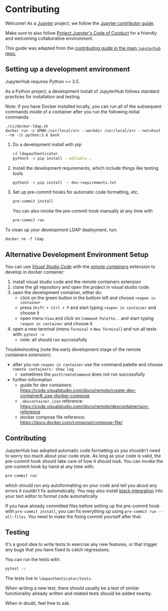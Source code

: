# Contributing

Welcome! As a [Jupyter](https://jupyter.org) project, we follow the [Jupyter contributor guide](https://jupyter.readthedocs.io/en/latest/contributor/content-contributor.html).

Make sure to also follow [Project Jupyter's Code of Conduct](https://github.com/jupyter/governance/blob/master/conduct/code_of_conduct.md)
for a friendly and welcoming collaborative environment.

This guide was adapted from the [contributing guide in the main `jupyterhub` repo.](https://github.com/jupyterhub/jupyterhub/blob/master/CONTRIBUTING.md)

## Setting up a development environment

JupyterHub requires Python >= 3.5.

As a Python project, a development install of JupyterHub follows standard practices for installation and testing.

Note: if you have Docker installed locally, you can run all of the subsequent commands inside of a container after you run the following initial commands:

```
./ci/docker-ldap.sh
docker run -v $PWD:/usr/local/src --workdir /usr/local/src --net=host --rm -it python:3.6 bash
```

1. Do a development install with pip

    ```bash
    cd ldapauthenticator
    python3 -m pip install --editable .
    ```

1. Install the development requirements,
   which include things like testing tools

    ```bash
    python3 -m pip install -r dev-requirements.txt
    ```
1. Set up pre-commit hooks for automatic code formatting, etc.

    ```bash
    pre-commit install
    ```

    You can also invoke the pre-commit hook manually at any time with

    ```bash
    pre-commit run
    ```

To clean up your development LDAP deployment, run:
```
docker rm -f ldap
```

## Alternative Development Environment Setup

You can use [*Visual Studio Code*](https://code.visualstudio.com/) with the [*remote containers*](https://marketplace.visualstudio.com/items?itemName=ms-vscode-remote.remote-containers) extension to develop in docker container:

1. install visual studio code and the remote containers extension
1. clone the git repository and open the project in visual studio code
1. open the development container, either do:
    - click on the green button in the bottom left and choose `reopen in container`
    - press `Shift + Ctrl + P` and start typing `reopen in container` and choose it
    - open menu `View` and click on `Command Palette..` and start typing `reopen in container` and choose it
1. open a new terminal (menu `Terminal` » `New Terminal`) and run all tests with: `pytest -v`
    - note: all should run successfully

Troubleshooting (note the early development stage of the remote containers extension):

- after you run `reopen in container` use the command palette and choose `remote containers: show log`
    - sometimes the `postCreateCommand` does not run successfully
- further information
    - guide for dev containers: https://code.visualstudio.com/docs/remote/create-dev-container#_use-docker-compose
    - `.devcontainer.json` reference: https://code.visualstudio.com/docs/remote/devcontainerjson-reference
    - docker compose file reference: https://docs.docker.com/compose/compose-file/

## Contributing

JupyterHub has adopted automatic code formatting so you shouldn't
need to worry too much about your code style.
As long as your code is valid,
the pre-commit hook should take care of how it should look.
You can invoke the pre-commit hook by hand at any time with:

```bash
pre-commit run
```

which should run any autoformatting on your code
and tell you about any errors it couldn't fix automatically.
You may also install [black integration](https://github.com/ambv/black#editor-integration)
into your text editor to format code automatically.

If you have already committed files before setting up the pre-commit
hook with `pre-commit install`, you can fix everything up using
`pre-commit run --all-files`.  You need to make the fixing commit
yourself after that.

## Testing

It's a good idea to write tests to exercise any new features,
or that trigger any bugs that you have fixed to catch regressions.

You can run the tests with:

```bash
pytest -v
```

The tests live in `ldapauthenticator/tests`.

When writing a new test, there should usually be a test of
similar functionality already written and related tests should
be added nearby.

When in doubt, feel free to ask.
